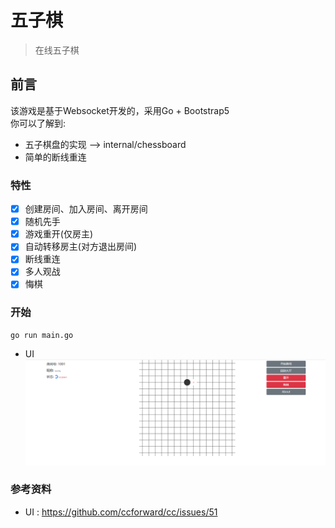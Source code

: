 # 五子棋
> 在线五子棋

## 前言
该游戏是基于Websocket开发的，采用Go + Bootstrap5   
你可以了解到:
- 五子棋盘的实现 --> internal/chessboard
- 简单的断线重连

### 特性
- [x] 创建房间、加入房间、离开房间
- [x] 随机先手
- [x] 游戏重开(仅房主)
- [x] 自动转移房主(对方退出房间)
- [x] 断线重连
- [x] 多人观战
- [x] 悔棋

### 开始
```
go run main.go
```
- UI
![image](docs/img/1.png)

### 参考资料

- UI : https://github.com/ccforward/cc/issues/51
